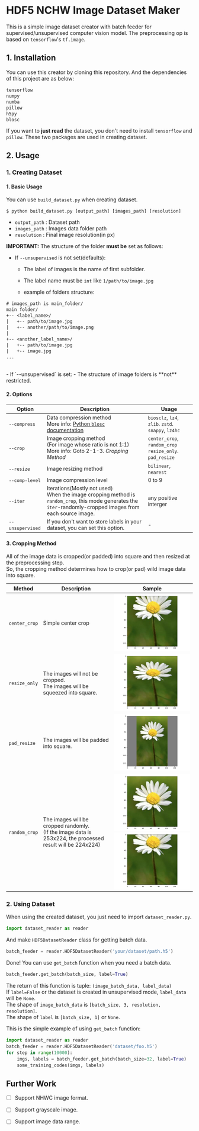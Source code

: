 # HDF5 NCHW Image Dataset Maker

This is a simple image dataset creator with batch feeder for supervised/unsupervised computer vision model.
The preprocessing op is based on `tensorflow`'s `tf.image`.<br>

## 1. Installation
You can use this creator by cloning this repository.
And the dependencies of this project are as below:

```
tensorflow
numpy
numba
pillow
h5py
blosc
```
If you want to **just read** the dataset, you don't need to install `tensorflow` and `pillow`. These two packages are used in creating dataset.

## 2. Usage
### 1. Creating Dataset
#### 1. Basic Usage
You can use `build_dataset.py` when creating dataset.
```
$ python build_dataset.py [output_path] [images_path] [resolution]
```
- `output_path` : Dataset path
- `images_path` : Images data folder path
- `resolution` : Final image resolution(in px)

**IMPORTANT:**
The structure of the folder **must be** set as follows:

- If `--unsupervised` is not set(defaults):

  - The label of images is the name of first subfolder.
  - The label name must be `int` like `1/path/to/image.jpg`

  - example of folders structure:
```
# images_path is main_folder/
main folder/
+-- <label_name>/
|   +-- path/to/image.jpg
|   +-- another/path/to/image.png
|
+-- <another_label_name>/
|   +-- path/to/image.jpg
|   +-- image.jpg
...
```
<br>
- If `--unsupervised` is set:
  - The structure of image folders is **not** restricted.

#### 2. Options
| Option           | Description                                                  | Usage                                                       |
| ---------------- | ------------------------------------------------------------ | ----------------------------------------------------------- |
| `--compress`     | Data compression method<br>More info: [Python `blosc` documentation](http://python-blosc.blosc.org/) | `biosclz`, `lz4`, `zlib`. `zstd`. `snappy`, `lz4hc`         |
| `--crop`         | Image cropping method<br>(For image whose ratio is not 1:1)<br>More info: Goto 2-1-3. *Cropping Method* | `center_crop`, `random_crop`<br>`resize_only`. `pad_resize` |
| `--resize`       | Image resizing method                                        | `bilinear`, `nearest`                                       |
| `--comp-level`   | Image compression level                                      | 0 to 9                                                      |
| `--iter`         | Iterations(Mostly not used)<br>When the image cropping method is `random_crop`, this mode generates the `iter`-randomly-cropped images from each source image. | any positive interger                                       |
| `--unsupervised` | If you don't want to store labels in your dataset, you can set this option. | -                                                           |

#### 3. Cropping Method
All of the image data is cropped(or padded) into square and then resized at the preprocessing step.<br>
So, the cropping method determines how to crop(or pad) wild image data into square.

| Method        | Description                                                  | Sample                                                       |
| ------------- | ------------------------------------------------------------ | ------------------------------------------------------------ |
| `center_crop` | Simple center crop                                           | ![center crop](./output_img/center_crop.png)                 |
| `resize_only` | The images will not be cropped.<br>The images will be squeezed into square. | ![resize_only](./output_img/resize_only.png)                 |
| `pad_resize`  | The images will be padded into square.                       | ![pad_resize](./output_img/pad_resize.png)                   |
| `random_crop` | The images will be cropped randomly.<br>(If the image data is 253x224, the processed result will be 224x224) | ![resize_only](./output_img/random_crop2.png)<br>![resize_only](./output_img/random_crop.png) |

### 2. Using Dataset
When using the created dataset, you just need to import `dataset_reader.py`.
```python
import dataset_reader as reader
```
And make `HDF5DatasetReader` class for getting batch data.
```python
batch_feeder = reader.HDF5DatasetReader('your/dataset/path.h5')
```
Done! You can use `get_batch` function when you need a batch data.
```python
batch_feeder.get_batch(batch_size, label=True)
```

The return of this function is tuple: `(image_batch_data, label_data)`<br>
If `label=False` or the dataset is created in unsupervised mode, `label_data` will be `None`.<br>
The shape of `image_batch_data` is `[batch_size, 3, resolution, resolution]`.<br>
The shape of `label` is `[batch_size, 1]` or `None`.

This is the simple example of using `get_batch` function:
```python
import dataset_reader as reader
batch_feeder = reader.HDF5DatasetReader('dataset/foo.h5')
for step in range(10000):
    imgs, labels = batch_feeder.get_batch(batch_size=32, label=True)
    some_training_codes(imgs, labels)
```

## Further Work
- [ ] Support NHWC image format.
- [ ] Support grayscale image.
- [ ] Support image data range.

